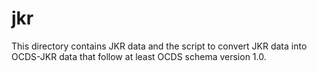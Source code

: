 # jkr

This directory contains JKR data and the script to convert JKR data
into OCDS-JKR data that follow at least OCDS schema version 1.0.

